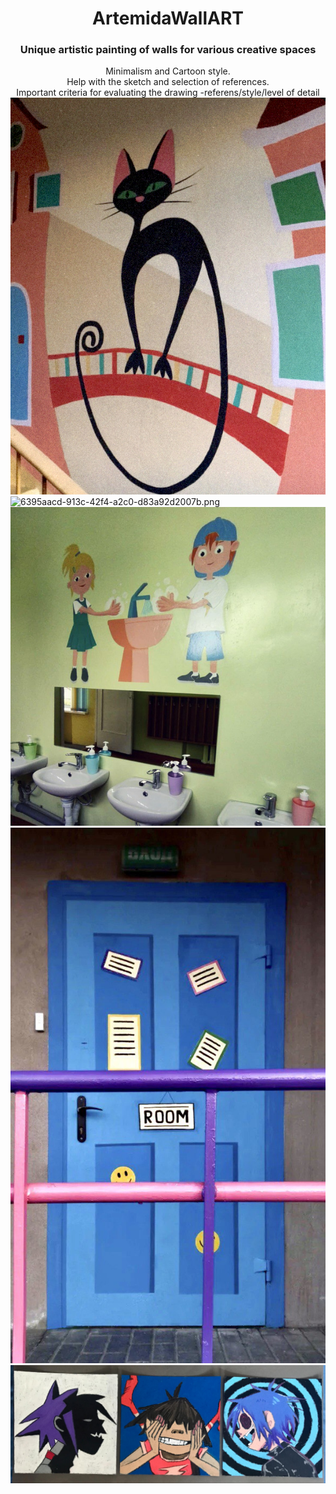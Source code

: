 <div id="header" align="center">
     <h1>ArtemidaWallART</h1>
     <h3>Unique artistic painting of walls for various creative spaces</h3>
</div>
<div id="header" align="center">
     Minimalism and Cartoon style.
</div> 
<div id="header" align="center">
     Help with the sketch and selection of references.
</div> 
<div id="header" align="center">
     Important criteria for evaluating the drawing -referens/style/level of detail
</div> 
<div id="header" align="grid">
<div classes="content-container">
<section class="gallery">
<div class="gallery-item">
     <img alt="0235d4a8-6d39-4500-adf1-da4f891697cd.jpg" src="https://github.com/ArtemidaCG/ArtemidaWallART.github.io/blob/main/0235d4a8-6d39-4500-adf1-da4f891697cd.jpg?raw=true" data-hpc="true" class="Box-sc-g0xbh4-0 fzFXnm">
</div>  
<div class="gallery-item">
     <img alt="6395aacd-913c-42f4-a2c0-d83a92d2007b.png" src="https://github.com/ArtemidaCG/ArtemidaWallART.github.io/blob/main/6395aacd-913c-42f4-a2c0-d83a92d2007b.png?raw=true" data-hpc="true" class="Box-sc-g0xbh4-0 fzFXnm">
</div> 
<div class="gallery-item">
     <img alt="photo_2024-12-19_17-49-10.jpg" src="https://github.com/ArtemidaCG/ArtemidaWallART.github.io/blob/main/photo_2024-12-19_17-49-10.jpg?raw=true" data-hpc="true" class="Box-sc-g0xbh4-0 fzFXnm">
</div> 
<div class="gallery-item">
     <img alt="photo_2024-12-19_17-50-46.jpg" src="https://github.com/ArtemidaCG/ArtemidaWallART.github.io/blob/main/photo_2024-12-19_17-50-46.jpg?raw=true" data-hpc="true" class="Box-sc-g0xbh4-0 fzFXnm">
</div>
     <div class="gallery-item">
     <img alt="Gorillaz.png" src="https://github.com/ArtemidaCG/ArtemidaWallART.github.io/blob/main/Gorillaz.png?raw=true" data-hpc="true" class="Box-sc-g0xbh4-0 fzFXnm">
</div>  
</selection>
</div>
</div>
